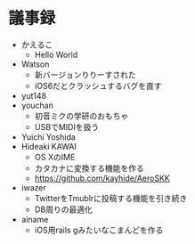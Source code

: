# 議事録
* かえるこ
  * Hello World
* Watson
  * 新バージョンりりーすされた
  * iOS6だとクラッシュするバグを直す
* yut148
* youchan
  * 初音ミクの学研のおもちゃ
  * USBでMIDIを扱う
* Yuichi Yoshida
* Hideaki KAWAI
  * OS XのIME
  * カタカナに変換する機能を作る
  * https://github.com/kayhide/AeroSKK
* iwazer
  * TwitterをTmublrに投稿する機能を引き続き
  * DB周りの最適化
* ainame
  * iOS用rails gみたいなこまんどを作る
